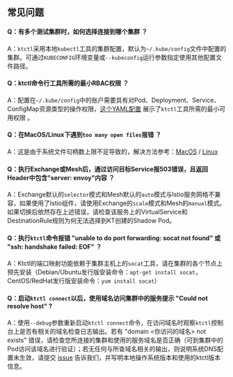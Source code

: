 常见问题
---

#### Q：有多个测试集群时，如何选择连接到哪个集群 ？

A：`ktctl`采用本地`kubectl`工具的集群配置，默认为`~/.kube/config`文件中配置的集群。可通过`KUBECONFIG`环境变量或`--kubeconfig`运行参数指定使用其他配置文件路径。

#### Q：ktctl命令行工具所需的最小RBAC权限 ？

A：配置在`~/.kube/config`中的账户需要具有对Pod、Deployment、Service、ConfigMap资源类型的操作权限，[这个YAML配置](https://github.com/alibaba/kt-connect/blob/master/docs/deploy/rbac/all-commands-mini.yaml) 展示了`ktctl`工具所需的最小可用权限 。

#### Q：在MacOS/Linux下遇到`too many open files`报错 ？

A：这是由于系统文件句柄数上限不足导致的，解决方法参考：[MacOS](https://www.jianshu.com/p/d6f7d1557f20) / [Linux](https://zhuanlan.zhihu.com/p/75897823)

#### Q：执行Exchange或Mesh后，通过访问目标Service报503错误，且返回Header中包含"server: envoy"内容 ？

A：Exchange默认的`selector`模式和Mesh默认的`auto`模式与Istio服务网格不兼容，如果使用了Istio组件，请使用Exchange的`scale`模式和Mesh的`manual`模式。如果切换后依然存在上述错误，请检查该服务上的VirtualService和DestinationRule规则为何无法选择到KT创建的Shadow Pod。

#### Q：执行`ktctl`命令报错 "unable to do port forwarding: socat not found" 或 "ssh: handshake failed: EOF" ？

A：Ktctl的端口映射功能依赖于集群主机上的`socat`工具，请在集群的各个节点上预先安装（Debian/Ubuntu发行版安装命令：`apt-get install socat`，CentOS/RedHat发行版安装命令：`yum install socat`）

#### Q：启动`ktctl connect`以后，使用域名访问集群中的服务提示 "Could not resolve host" ?

A：使用`--debug`参数重新启动`ktctl connect`命令，在访问域名时观察`ktctl`控制台上是否有相关的域名检查日志输出。若有 "domain <你访问的域名> not exists" 错误，请检查您所连接的集群和使用的服务域名是否正确（可到集群中的Pod访问该域名进行验证）；若无任何与所查域名相关的输出，则说明系统DNS配置未生效，请提交 [issue](https://github.com/golang/go/issues) 告诉我们，并写明本地操作系统版本和使用的ktctl版本信息。
